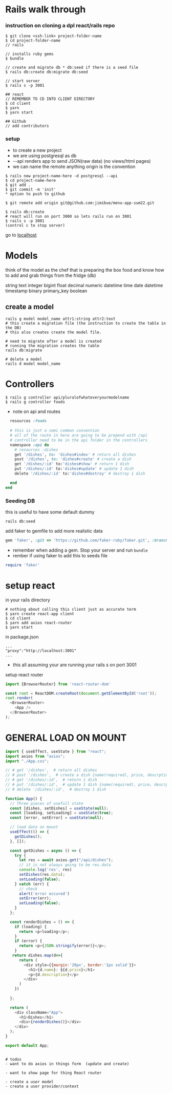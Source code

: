 # Rails walk through

### instruction on cloning a dpl react/rails repo
```
$ git clone <ssh-link> project-folder-name
$ cd project-folder-name
// rails

// installs ruby gems
$ bundle 

// create and migrate db * db:seed if there is a seed file
$ rails db:create db:migrate db:seed

// start server
$ rails s -p 3001

## react
// REMEMBER TO CD INTO CLIENT DIRECTORY
$ cd client
$ yarn
$ yarn start

## Github
// add contributors
```

### setup

- to create a new project
- we are using postgresql as db
- --api renders app to send JSON(raw data) (no views/html pages)
- we can name the remote anything origin is the convention

```
$ rails new project-name-here -d postgresql --api
$ cd project-name-here
$ git add .
$ git commit -m 'init'
* option to push to github

$ git remote add origin git@github.com:jimibue/menu-app-sum22.git

$ rails db:create
# react will run on port 3000 so lets rails run on 3001
$ rails s -p 3001
(control c to stop server)

```
go to [localhost](http://localhost:3001/)


# Models

think of the model as the chef that is preparing the box food and know how to add and grab things from the fridge (db)

string
text
integer
bigint
float
decimal
numeric
datetime
time
date
datetime
timestamp
binary
primary_key
boolean


## create a model
```
rails g model model_name attr1:string attr2:text
# this create a migration file (the instruction to create the table in the DB)
# this also creates create the model file.

# need to migrate after a model is created
# running the migration creates the table
rails db:migrate

# delete a model
rails d model model_name
```

# Controllers
```
$ rails g controller api/pluralofwhateveryourmodelname
$ rails g controller foods

```

* note on api and routes
```ruby
  resources :foods
  
  # this is just a semi common convention
  # all of the route in here are going to be prepend with /api
  # controller need to be in the api folder in the controllers
  namespace :api do 
    # resources :dishes
    get '/dishes', to: 'dishes#index' # return all dishes
    post '/dishes', to: 'dishes#create' # create a dish
    get '/dishes/:id' to:'dishes#show' # return 1 dish
    put '/dishes/:id' to:'dishes#update' # update 1 dish
    delete '/dishes/:id' to:'dishes#destroy' # destroy 1 dish

  end
end
```

### Seeding DB
this is useful to have some default dummy
```
rails db:seed
```
add faker to gemfile to add more realistic data

```ruby
gem 'faker', :git => 'https://github.com/faker-ruby/faker.git', :branch => 'master'
```

* remember when adding a gem.  Stop your server and run `bundle`
* rember if using faker to add this to seeds
file
```ruby
require 'faker'
```

# setup react
in your rails directory

```
# nothing about calling this client just as accurate term
$ yarn create react-app client
$ cd client
$ yarn add axios react-router
$ yarn start
```

in package.json
```
...
"proxy":"http://localhost:3001"
...
```
* this all assuming your are running your rails s on port 3001

setup react router
```javascript
import {BrowserRouter} from 'react-router-dom'

const root = ReactDOM.createRoot(document.getElementById('root'));
root.render(
  <BrowserRouter>
    <App />
  </BrowserRouter>
);
```

# GENERAL LOAD ON MOUNT

```javascript
import { useEffect, useState } from "react";
import axios from "axios";
import "./App.css";

// # get '/dishes',  # return all dishes
// # post '/dishes',  # create a dish {name(required), price, descrption}
// # get '/dishes/:id',  # return 1 dish
// # put '/dishes/:id',  # update 1 dish {name(required), price, descrption}
// # delete '/dishes/:id',  # destroy 1 dish

function App() {
  // Three pieces of usefull state
  const [dishes, setDishes] = useState(null);
  const [loading, setLoading] = useState(true);
  const [error, setError] = useState(null);

  // load data on mount
  useEffect(() => {
    getDishes();
  }, []);

  const getDishes = async () => {
    try {
      let res = await axios.get("/api/dishes");
      // it is not always going to be res.data
      console.log('res', res)
      setDishes(res.data);
      setLoading(false);
    } catch (err) {
      // check
      alert('error occured')
      setError(err);
      setLoading(false);
    }
  };

  const renderDishes = () => {
    if (loading) {
      return <p>loading</p>;
    }
    if (error) {
      return <p>{JSON.stringify(error)}</p>;
    }
   return dishes.map(d=>{
      return (
        <div style={{margin:'20px', border:'1px solid'}}>
          <h1>{d.name}: ${d.price}</h1>
          <p>{d.description}</p>
        </div>
      )
    })
 
  };

  return (
    <div className="App">
      <h1>Dishes</h1>
      <div>{renderDishes()}</div>
    </div>
  );
}

export default App;
```



```

# todos
- want to do axios in things form  (update and create)

- want to show page for thing React router

- create a user model
- create a user provider/context